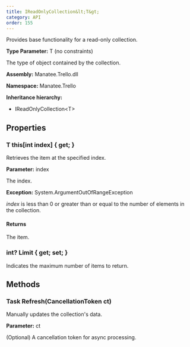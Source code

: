 ```yaml
---
title: IReadOnlyCollection&lt;T&gt;
category: API
order: 155
---
```


Provides base functionality for a read-only collection.

**Type Parameter:** T (no constraints)

The type of object contained by the collection.

**Assembly:** Manatee.Trello.dll

**Namespace:** Manatee.Trello

**Inheritance hierarchy:**

- IReadOnlyCollection&lt;T&gt;

## Properties

### T this[int index] { get; }

Retrieves the item at the specified index.

**Parameter:** index

The index.

**Exception:** System.ArgumentOutOfRangeException

*index* is less than 0 or greater than or equal to the number of elements in the collection.

#### Returns

The item.

### int? Limit { get; set; }

Indicates the maximum number of items to return.

## Methods

### Task Refresh(CancellationToken ct)

Manually updates the collection&#39;s data.

**Parameter:** ct

(Optional) A cancellation token for async processing.

